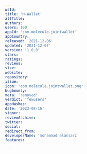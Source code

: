 ```yaml
---
wsId: 
title: 'H-Wallet'
altTitle: 
authors: 
users: 100
appId: 'com.molecule.jointwallet'
appCountry: 
released: '2021-12-06'
updated: '2021-12-07'
version: '1.0.0'
stars: 
ratings: 
reviews: 
size: 
website: 
repository: 
issue: 
icon: 'com.molecule.jointwallet.png'
bugbounty: 
meta: 'removed'
verdict: 'fewusers'
appHashes: 
date: '2023-08-16'
signer: 
reviewArchive: 
twitter: 
social: 
redirect_from: 
developerName: 'mohammad alansari'
features: 

---
```


